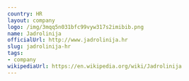 ```yaml
---
country: HR
layout: company
logo: /img/3mqq5n031bfc99vyw317s2imibib.png
name: Jadrolinija
officialUrl: http://www.jadrolinija.hr
slug: jadrolinija-hr
tags:
- company
wikipediaUrl: https://en.wikipedia.org/wiki/Jadrolinija
---
```

